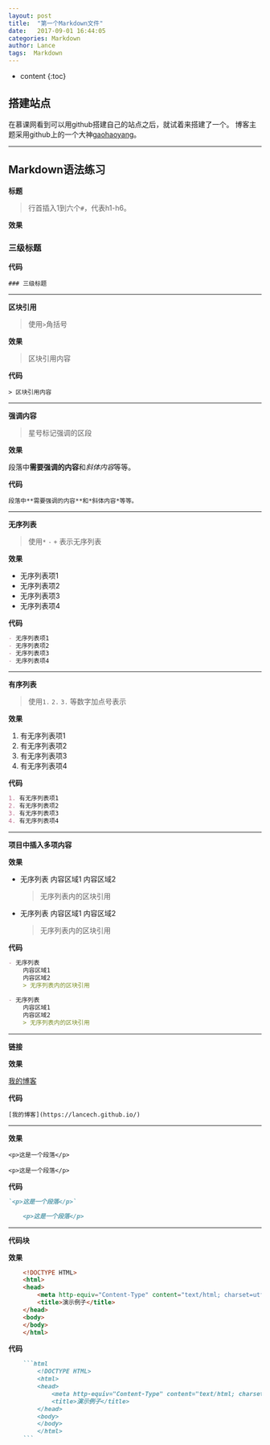 ```yaml
---
layout: post
title:  "第一个Markdown文件"
date:   2017-09-01 16:44:05
categories: Markdown
author: Lance
tags:  Markdown
---
```


* content
{:toc}

## 搭建站点

在慕课网看到可以用github搭建自己的站点之后，就试着来搭建了一个。
博客主题采用github上的一个大神[gaohaoyang](https://github.com/Gaohaoyang)。

***




## Markdown语法练习

**标题**

>行首插入1到六个`#`，代表h1-h6。


**效果**

### 三级标题


**代码**

`### 三级标题`

***

**区块引用**

>使用`>`角括号


**效果**

> 区块引用内容


**代码**

`> 区块引用内容`

***

**强调内容**

>星号标记强调的区段


**效果**

段落中**需要强调的内容**和*斜体内容*等等。


**代码**

`段落中**需要强调的内容**和*斜体内容*等等。`

***

**无序列表**

>使用`*` `-` `+` 表示无序列表


**效果**

- 无序列表项1
- 无序列表项2
- 无序列表项3
- 无序列表项4


**代码**

```md
- 无序列表项1
- 无序列表项2
- 无序列表项3
- 无序列表项4
```

***

**有序列表**

>使用`1.` `2.` `3.` 等数字加点号表示


**效果**

1. 有无序列表项1
2. 有无序列表项2
3. 有无序列表项3
4. 有无序列表项4


**代码**

```md
1. 有无序列表项1
2. 有无序列表项2
3. 有无序列表项3
4. 有无序列表项4
```

***

**项目中插入多项内容**


**效果**

- 无序列表
	内容区域1
	内容区域2
	> 无序列表内的区块引用
	
- 无序列表
	内容区域1
	内容区域2
	> 无序列表内的区块引用


**代码**

```md
- 无序列表
	内容区域1
	内容区域2
	> 无序列表内的区块引用
	
- 无序列表
	内容区域1
	内容区域2
	> 无序列表内的区块引用
```
	
***

**链接**


**效果**

[我的博客](https://lancech.github.io/)


**代码**

`[我的博客](https://lancech.github.io/)`

***


**效果**

`<p>这是一个段落</p>`

	<p>这是一个段落</p>


**代码**

```md
`<p>这是一个段落</p>`

	<p>这是一个段落</p>
```

***

**代码块**


**效果**

```html
	<!DOCTYPE HTML>
	<html>
	<head>
		<meta http-equiv="Content-Type" content="text/html; charset=utf-8">
		<title>演示例子</title>
	</head>
	<body> 
	</body>
	</html>
```


**代码**

```md
	```html
		<!DOCTYPE HTML>
		<html>
		<head>
			<meta http-equiv="Content-Type" content="text/html; charset=utf-8">
			<title>演示例子</title>
		</head>
		<body> 
		</body>
		</html>
	```
```


